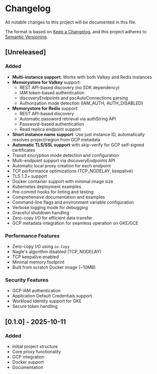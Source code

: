 # Changelog

All notable changes to this project will be documented in this file.

The format is based on [Keep a Changelog](https://keepachangelog.com/en/1.0.0/),
and this project adheres to [Semantic Versioning](https://semver.org/spec/v2.0.0.html).

## [Unreleased]

### Added
- **Multi-instance support**: Works with both Valkey and Redis instances
- **Memorystore for Valkey** support:
  - REST API-based discovery (no SDK dependency)
  - IAM token-based authentication
  - discoveryEndpoints and pscAutoConnections parsing
  - Authorization mode detection (IAM_AUTH, AUTH_DISABLED)
- **Memorystore for Redis** support:
  - REST API-based discovery
  - Automatic password retrieval via authString API
  - Password-based authentication
  - Read replica endpoint support
- **Short instance name support**: Use just instance ID, automatically resolves project/region from GCP metadata
- **Automatic TLS/SSL support** with skip-verify for GCP self-signed certificates
- Transit encryption mode detection and configuration
- Multi-endpoint support via discoveryEndpoints API
- Automatic local proxy creation for each endpoint
- TCP performance optimizations (TCP_NODELAY, keepalive)
- TLS 1.2+ support
- Docker container support with minimal image size
- Kubernetes deployment examples
- Pre-commit hooks for linting and testing
- Comprehensive documentation and examples
- Command-line flags and environment variable configuration
- Verbose logging mode for debugging
- Graceful shutdown handling
- Zero-copy I/O for efficient data transfer
- GCP metadata integration for seamless operation on GKE/GCE

### Performance Features
- Zero-copy I/O using `io.Copy`
- Nagle's algorithm disabled (TCP_NODELAY)
- TCP keepalive enabled
- Minimal memory footprint
- Built from scratch Docker image (~10MB)

### Security Features
- GCP IAM authentication
- Application Default Credentials support
- Workload Identity support for GKE
- Secure token handling

## [0.1.0] - 2025-10-11

### Added
- Initial project structure
- Core proxy functionality
- GCP integration
- Docker support
- Documentation

